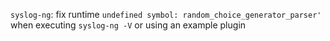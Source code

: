 `syslog-ng`: fix runtime `undefined symbol: random_choice_generator_parser'` when executing `syslog-ng -V` or
using an example plugin
